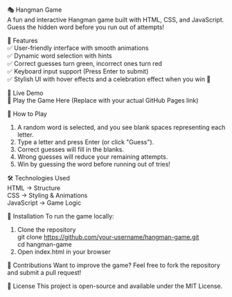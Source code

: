 🎭 Hangman Game   
A fun and interactive Hangman game built with HTML, CSS, and JavaScript. Guess the hidden word before you run out of attempts!

🔹 Features   
✅ User-friendly interface with smooth animations   
✅ Dynamic word selection with hints   
✅ Correct guesses turn green, incorrect ones turn red   
✅ Keyboard input support (Press Enter to submit)   
✅ Stylish UI with hover effects and a celebration effect when you win 🎉   

🚀 Live Demo   
🔗 Play the Game Here (Replace with your actual GitHub Pages link)

📌 How to Play
1. A random word is selected, and you see blank spaces representing each letter.
2. Type a letter and press Enter (or click "Guess").
3. Correct guesses will fill in the blanks.
4. Wrong guesses will reduce your remaining attempts.
5. Win by guessing the word before running out of tries!
   
🛠️ Technologies Used   
   HTML → Structure   
   CSS → Styling & Animations   
   JavaScript → Game Logic   
   
📂 Installation
To run the game locally:
1. Clone the repository   
   git clone https://github.com/your-username/hangman-game.git   
   cd hangman-game   
2. Open index.html in your browser
   
📌 Contributions
Want to improve the game? Feel free to fork the repository and submit a pull request!

📜 License
This project is open-source and available under the MIT License.

